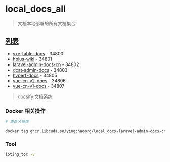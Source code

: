 # local_docs_all

> 文档本地部署的所有文档集合

## [列表](https://local-docs.docs.yingchao.fun/)

* [vxe-table-docs](https://vxe-table-docs.docs.yingchao.fun) - 34800
* [hplus-wiki](https://hplus-wiki.docs.yingchao.fun) - 34801
* [laravel-admin-docs-cn](https://laravel-admin-docs-cn.docs.yingchao.fun) - 34802
* [dcat-admin-docs](https://dcat-admin-docs.docs.yingchao.fun) - 34803
* [hyperf-docs](https://hyperf-docs.docs.yingchao.fun/3.1/) - 34805
* [vue-cn-v2-docs](https://cn-vue-v2.docs.yingchao.fun/) - 34806
* [vue-cn-v1-docs](https://cn-vue-v1.docs.yingchao.fun/) - 34807

> docsify 文档系统

### Docker 相关操作

```bash
# 重命名镜像 

docker tag ghcr.libcuda.so/yingchaoorg/local_docs-laravel-admin-docs-cn:main ghcr.io/yingchaoorg/local_docs-laravel-admin-docs-cn:main
```

### Tool

```bash
i5ting_toc -v
```

